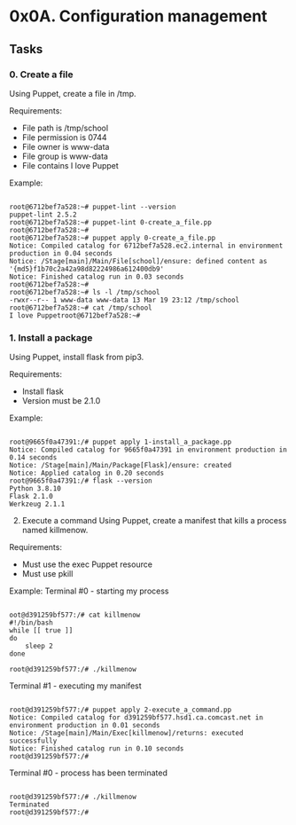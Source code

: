 # 0x0A. Configuration management

## Tasks

### 0. Create a file
Using Puppet, create a file in /tmp.

Requirements:
<ul>
<li>File path is /tmp/school</li>
<li>File permission is 0744</li>
<li>File owner is www-data</li>
<li>File group is www-data</li>
<li>File contains I love Puppet</li>
</ul>

Example:
<pre><code>
root@6712bef7a528:~# puppet-lint --version
puppet-lint 2.5.2
root@6712bef7a528:~# puppet-lint 0-create_a_file.pp
root@6712bef7a528:~# 
root@6712bef7a528:~# puppet apply 0-create_a_file.pp
Notice: Compiled catalog for 6712bef7a528.ec2.internal in environment production in 0.04 seconds
Notice: /Stage[main]/Main/File[school]/ensure: defined content as '{md5}f1b70c2a42a98d82224986a612400db9'
Notice: Finished catalog run in 0.03 seconds
root@6712bef7a528:~#
root@6712bef7a528:~# ls -l /tmp/school
-rwxr--r-- 1 www-data www-data 13 Mar 19 23:12 /tmp/school
root@6712bef7a528:~# cat /tmp/school
I love Puppetroot@6712bef7a528:~#
</code></pre>


### 1. Install a package
Using Puppet, install flask from pip3.

Requirements:
<ul>
<li>Install flask</li>
<li>Version must be 2.1.0</li>
</ul>

Example:
<pre><code>
root@9665f0a47391:/# puppet apply 1-install_a_package.pp
Notice: Compiled catalog for 9665f0a47391 in environment production in 0.14 seconds
Notice: /Stage[main]/Main/Package[Flask]/ensure: created
Notice: Applied catalog in 0.20 seconds
root@9665f0a47391:/# flask --version
Python 3.8.10
Flask 2.1.0
Werkzeug 2.1.1
</code></pre>


2. Execute a command
Using Puppet, create a manifest that kills a process named killmenow.

Requirements:
<ul>
<li>Must use the exec Puppet resource</li>
<li>Must use pkill</li>
</ul>

Example:
Terminal #0 - starting my process
<pre><code>
oot@d391259bf577:/# cat killmenow
#!/bin/bash
while [[ true ]]
do
    sleep 2
done

root@d391259bf577:/# ./killmenow
</code></pre>

Terminal #1 - executing my manifest
<pre><code>
root@d391259bf577:/# puppet apply 2-execute_a_command.pp
Notice: Compiled catalog for d391259bf577.hsd1.ca.comcast.net in environment production in 0.01 seconds
Notice: /Stage[main]/Main/Exec[killmenow]/returns: executed successfully
Notice: Finished catalog run in 0.10 seconds
root@d391259bf577:/#
</code></pre>

Terminal #0 - process has been terminated
<pre><code>
root@d391259bf577:/# ./killmenow
Terminated
root@d391259bf577:/#
</code></pre>
